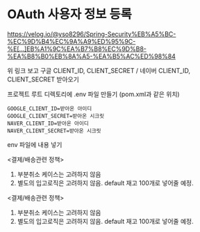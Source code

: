 # OAuth 사용자 정보 등록
[https://velog.io/@yso8296/Spring-Security%EB%A5%BC-%EC%9D%B4%EC%9A%A9%ED%95%9C-%E[…]EB%A1%9C%EA%B7%B8%EC%9D%B8-%EA%B8%B0%EB%8A%A5-%EA%B5%AC%ED%98%84   ](https://velog.io/@yso8296/Spring-Security%EB%A5%BC-%EC%9D%B4%EC%9A%A9%ED%95%9C-%ED%86%B5%ED%95%A9-OAuth2-%EC%86%8C%EC%85%9C-%EB%A1%9C%EA%B7%B8%EC%9D%B8-%EA%B8%B0%EB%8A%A5-%EA%B5%AC%ED%98%84)

위 링크 보고 구글 CLIENT_ID, CLIENT_SECRET / 네이버 CLIENT_ID, CLIENT_SECRET 받아오기

프로젝트 루트 디렉토리에 .env 파일 만들기 (pom.xml과 같은 위치)

```
GOOGLE_CLIENT_ID=받아온 아이디
GOOGLE_CLIENT_SECRET=받아온 시크릿
NAVER_CLIENT_ID=받아온 아이디
NAVER_CLIENT_SECRET=받아온 시크릿
```
env 파일에 내용 넣기


<결제/배송관련 정책>
1. 부분취소 케이스는 고려하지 않음
2. 별도의 입고로직은 고려하지 않음. default 재고 100개로 넣어줄 예정.


<결제/배송관련 정책>
1. 부분취소 케이스는 고려하지 않음
2. 별도의 입고로직은 고려하지 않음. default 재고 100개로 넣어줄 예정.

